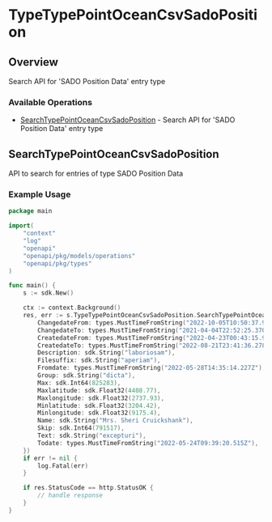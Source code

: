 # TypeTypePointOceanCsvSadoPosition

## Overview

Search API for 'SADO Position Data' entry type

### Available Operations

* [SearchTypePointOceanCsvSadoPosition](#searchtypepointoceancsvsadoposition) - Search API for 'SADO Position Data' entry type

## SearchTypePointOceanCsvSadoPosition

API to search for entries of type SADO Position Data

### Example Usage

```go
package main

import(
	"context"
	"log"
	"openapi"
	"openapi/pkg/models/operations"
	"openapi/pkg/types"
)

func main() {
    s := sdk.New()

    ctx := context.Background()
    res, err := s.TypeTypePointOceanCsvSadoPosition.SearchTypePointOceanCsvSadoPosition(ctx, operations.SearchTypePointOceanCsvSadoPositionRequest{
        ChangedateFrom: types.MustTimeFromString("2022-10-05T10:50:37.967Z"),
        ChangedateTo: types.MustTimeFromString("2021-04-04T22:52:25.370Z"),
        CreatedateFrom: types.MustTimeFromString("2022-04-23T00:43:15.987Z"),
        CreatedateTo: types.MustTimeFromString("2022-08-21T23:41:36.278Z"),
        Description: sdk.String("laboriosam"),
        Filesuffix: sdk.String("aperiam"),
        Fromdate: types.MustTimeFromString("2022-05-28T14:35:14.227Z"),
        Group: sdk.String("dicta"),
        Max: sdk.Int64(825283),
        Maxlatitude: sdk.Float32(4408.77),
        Maxlongitude: sdk.Float32(2737.93),
        Minlatitude: sdk.Float32(3204.42),
        Minlongitude: sdk.Float32(9175.4),
        Name: sdk.String("Mrs. Sheri Cruickshank"),
        Skip: sdk.Int64(791517),
        Text: sdk.String("excepturi"),
        Todate: types.MustTimeFromString("2022-05-24T09:39:20.515Z"),
    })
    if err != nil {
        log.Fatal(err)
    }

    if res.StatusCode == http.StatusOK {
        // handle response
    }
}
```
